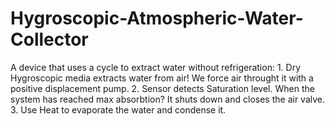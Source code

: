 # Hygroscopic-Atmospheric-Water-Collector
A device that uses a cycle to extract water without refrigeration: 1. Dry Hygroscopic media extracts water from air! We force air throught it with a positive displacement pump. 2. Sensor detects Saturation level. When the system has reached max absorbtion? It shuts down and closes the air valve. 3. Use Heat to evaporate the water and condense it.

